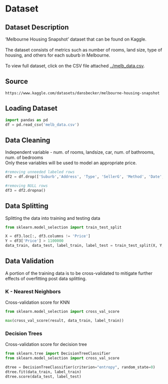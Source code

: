 # Dataset 

## Dataset Description

‘Melbourne Housing Snapshot’ dataset that can be found on Kaggle. 
<br><br>
The dataset consists of metrics such as number of rooms, land size, type of housing, and others for each suburb in Melbourne.
<br><br>
To view full dataset, click on the CSV file attached [../melb_data.csv](https://github.com/FilipLe/ML-property-appraisal/blob/main/dataset/melb_data.csv).

## Source

```
https://www.kaggle.com/datasets/dansbecker/melbourne-housing-snapshot
```

## Loading Dataset
```python
import pandas as pd
df = pd.read_csv('melb_data.csv')
```

## Data Cleaning 
Independent variable - num. of rooms, landsize, car, num. of bathrooms, num. of bedrooms
<br>Only these variables will be used to model an appropriate price.
```python
#removing unneeded labeled rows
df2 = df.drop(['Suburb','Address', 'Type', 'SellerG', 'Method', 'Date', 'Postcode', 'BuildingArea', 'YearBuilt', 'CouncilArea', 'Regionname', 'Propertycount', 'Longtitude', 'Lattitude', 'Distance'], axis=1)

#removing NULL rows
df3 = df2.dropna()
```

## Data Splitting
Splitting the data into training and testing data
```python
from sklearn.model_selection import train_test_split

X = df3.loc[:, df3.columns != 'Price']
Y = df3['Price'] > 1100000
data_train, data_test, label_train, label_test = train_test_split(X, Y, test_size=0.2, random_state = 45)
```

## Data Validation 
A portion of the training data is to be cross-validated to mitigate further effects of overfitting post data splitting.
### K - Nearest Neighbors
Cross-validation score for KNN
```python
from sklearn.model_selection import cross_val_score

max(cross_val_score(result, data_train, label_train))
```

### Decision Trees
Cross-validation score for decision tree
```python
from sklearn.tree import DecisionTreeClassifier
from sklearn.model_selection import cross_val_score

dtree = DecisionTreeClassifier(criterion="entropy", random_state=0)
dtree.fit(data_train, label_train)
dtree.score(data_test, label_test)
```
